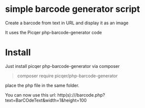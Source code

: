 # simple barcode generator script
Create a barcode from text in URL and display it as an image

It uses the Picqer php-barcode-generator code


# Install  
Just install picqer php-barcode-generator via composer
> composer require picqer/php-barcode-generator

place the php file in the same folder.

You can now use this url:
http(s)://<yourdomein>/barcode.php?text=BarCOdeText&width=1&height=100
